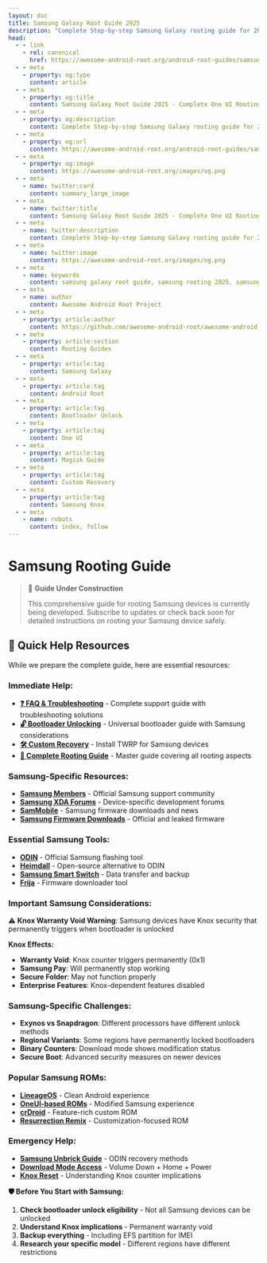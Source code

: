 ```yaml
---
layout: doc
title: Samsung Galaxy Root Guide 2025
description: "Complete Step-by-step Samsung Galaxy rooting guide for 2025 including bootloader unlocking, custom recovery & Magisk rooting on Galaxy devices."
head:
  - - link
    - rel: canonical
      href: https://awesome-android-root.org/android-root-guides/samsung
  - - meta
    - property: og:type
      content: article
  - - meta
    - property: og:title
      content: Samsung Galaxy Root Guide 2025 - Complete One UI Rooting Instructions
  - - meta
    - property: og:description
      content: Complete Step-by-step Samsung Galaxy rooting guide for 2025 including bootloader unlocking, custom recovery & Magisk rooting on Galaxy devices.
  - - meta
    - property: og:url
      content: https://awesome-android-root.org/android-root-guides/samsung
  - - meta
    - property: og:image
      content: https://awesome-android-root.org/images/og.png
  - - meta
    - name: twitter:card
      content: summary_large_image
  - - meta
    - name: twitter:title
      content: Samsung Galaxy Root Guide 2025 - Complete One UI Rooting Tutorial
  - - meta
    - name: twitter:description
      content: Complete Step-by-step Samsung Galaxy rooting guide for 2025 including bootloader unlocking, custom recovery & Magisk rooting on Galaxy devices.
  - - meta
    - name: twitter:image
      content: https://awesome-android-root.org/images/og.png
  - - meta
    - name: keywords
      content: samsung galaxy root guide, samsung rooting 2025, samsung bootloader unlock, samsung magisk guide, samsung custom recovery, galaxy s24 root, galaxy s23 root, galaxy a series root, one ui root, samsung odin, heimdall samsung, twrp samsung, lineageos samsung, samsung knox bypass, samsung root safety
  - - meta
    - name: author
      content: Awesome Android Root Project
  - - meta
    - property: article:author
      content: https://github.com/awesome-android-root/awesome-android-root
  - - meta
    - property: article:section
      content: Rooting Guides
  - - meta
    - property: article:tag
      content: Samsung Galaxy
  - - meta
    - property: article:tag
      content: Android Root
  - - meta
    - property: article:tag
      content: Bootloader Unlock
  - - meta
    - property: article:tag
      content: One UI
  - - meta
    - property: article:tag
      content: Magisk Guide
  - - meta
    - property: article:tag
      content: Custom Recovery
  - - meta
    - property: article:tag
      content: Samsung Knox
  - - meta
    - name: robots
      content: index, follow
---
```


# Samsung Rooting Guide

> 🚧 **Guide Under Construction**
>
> This comprehensive guide for rooting Samsung devices is currently being developed. Subscribe to updates or check back soon for detailed instructions on rooting your Samsung device safely.

## 🔗 **Quick Help Resources**
While we prepare the complete guide, here are essential resources:

### **Immediate Help:**
- **[❓ FAQ & Troubleshooting](../faqs.md)** - Complete support guide with troubleshooting solutions
- **[🔓 Bootloader Unlocking](./bootloader-unlocking.md)** - Universal bootloader guide with Samsung considerations
- **[🛠️ Custom Recovery](./custom-recovery.md)** - Install TWRP for Samsung devices
- **[📖 Complete Rooting Guide](./index.md)** - Master guide covering all rooting aspects

### **Samsung-Specific Resources:**
- **[Samsung Members](https://www.samsung.com/us/support/mobile-devices/)** - Official Samsung support community  
- **[Samsung XDA Forums](https://forum.xda-developers.com/c/samsung.12021/)** - Device-specific development forums
- **[SamMobile](https://www.sammobile.com/)** - Samsung firmware downloads and news
- **[Samsung Firmware Downloads](https://www.sammobile.com/firmwares/)** - Official and leaked firmware

### **Essential Samsung Tools:**
- **[ODIN](https://odindownload.com/)** - Official Samsung flashing tool
- **[Heimdall](https://glassechidna.com.au/heimdall/)** - Open-source alternative to ODIN
- **[Samsung Smart Switch](https://www.samsung.com/us/support/owners/app/smart-switch)** - Data transfer and backup
- **[Frija](https://forum.xda-developers.com/t/tool-frija-samsung-firmware-downloader-checker.3910594/)** - Firmware downloader tool

### **Important Samsung Considerations:**
⚠️ **Knox Warranty Void Warning**: Samsung devices have Knox security that permanently triggers when bootloader is unlocked

**Knox Effects:**
- **Warranty Void**: Knox counter triggers permanently (0x1)
- **Samsung Pay**: Will permanently stop working
- **Secure Folder**: May not function properly
- **Enterprise Features**: Knox-dependent features disabled

### **Samsung-Specific Challenges:**
- **Exynos vs Snapdragon**: Different processors have different unlock methods
- **Regional Variants**: Some regions have permanently locked bootloaders
- **Binary Counters**: Download mode shows modification status
- **Secure Boot**: Advanced security measures on newer devices

### **Popular Samsung ROMs:**
- **[LineageOS](https://wiki.lineageos.org/devices/#samsung)** - Clean Android experience
- **[OneUI-based ROMs](https://forum.xda-developers.com/)** - Modified Samsung experience
- **[crDroid](https://crdroid.net/)** - Feature-rich custom ROM
- **[Resurrection Remix](https://resurrectionremix.com/)** - Customization-focused ROM

### **Emergency Help:**
- **[Samsung Unbrick Guide](../faqs.md#bricked-device-recovery)** - ODIN recovery methods
- **[Download Mode Access](../faqs.md#custom-recovery-issues)** - Volume Down + Home + Power
- **[Knox Reset](../faqs.md#warranty-and-legal)** - Understanding Knox counter implications

**🛡️ Before You Start with Samsung:**
1. **Check bootloader unlock eligibility** - Not all Samsung devices can be unlocked
2. **Understand Knox implications** - Permanent warranty void
3. **Backup everything** - Including EFS partition for IMEI
4. **Research your specific model** - Different regions have different restrictions